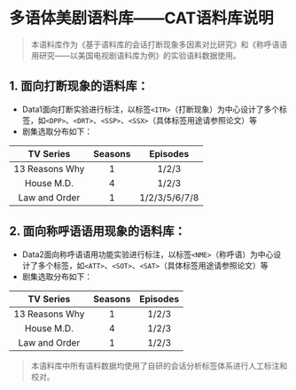 # 多语体美剧语料库——CAT语料库说明
> 本语料库作为《基于语料库的会话打断现象多因素对比研究》和《称呼语语用研究——以美国电视剧语料库为例》的实验语料数据使用。

## 1. 面向打断现象的语料库：
* Data1面向打断实验进行标注，以标签`<ITR>`（打断现象）为中心设计了多个标签，如`<DPP>`、`<DRT>`、`<SSP>`、`<SSX>`（具体标签用途请参照论文）等
* 剧集选取分布如下：

|TV Series|Seasons|Episodes|
|:----:|:----:|:----:|
|13 Reasons Why|1|1/2/3|
|House M.D.|4|1/2/3|
|Law and Order|1|1/2/3/5/6/7/8|

## 2. 面向称呼语语用现象的语料库：
* Data2面向称呼语语用功能实验进行标注，以标签`<NME>`（称呼语）为中心设计了多个标签，如`<ATT>`、`<SOT>`、`<SAT>`（具体标签用途请参照论文）等
* 剧集选取分布如下：

|TV Series|Seasons|Episodes|
|:----:|:----:|:----:|
|13 Reasons Why|1|1/2/3|
|House M.D.|4|1/2/3|
|Law and Order|1|1/2/3|

> 本语料库中所有语料数据均使用了自研的会话分析标签体系进行人工标注和校对。
